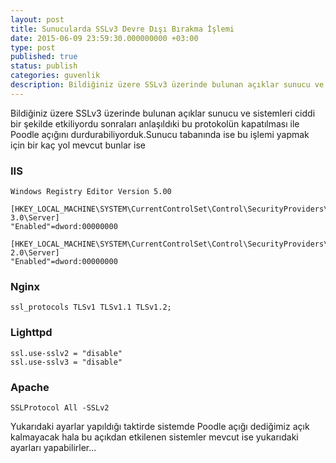 ```yaml
---
layout: post
title: Sunucularda SSLv3 Devre Dışı Bırakma İşlemi
date: 2015-06-09 23:59:30.000000000 +03:00
type: post
published: true
status: publish
categories: guvenlik
description: Bildiğiniz üzere SSLv3 üzerinde bulunan açıklar sunucu ve sistemleri ciddi bir şekilde etkiliyordu sonraları anlaşıldıki bu protokolün kapatılması
---
```


Bildiğiniz üzere SSLv3 üzerinde bulunan açıklar sunucu ve sistemleri ciddi bir şekilde etkiliyordu sonraları anlaşıldıki bu protokolün kapatılması ile Poodle açığını durdurabiliyorduk.Sunucu tabanında ise bu işlemi yapmak için bir kaç yol mevcut bunlar ise

### IIS

    Windows Registry Editor Version 5.00

    [HKEY_LOCAL_MACHINE\SYSTEM\CurrentControlSet\Control\SecurityProviders\SCHANNEL\Protocols\SSL 3.0\Server]
    "Enabled"=dword:00000000

    [HKEY_LOCAL_MACHINE\SYSTEM\CurrentControlSet\Control\SecurityProviders\SCHANNEL\Protocols\SSL 2.0\Server]
    "Enabled"=dword:00000000

### Nginx

    ssl_protocols TLSv1 TLSv1.1 TLSv1.2;

### Lighttpd

    ssl.use-sslv2 = "disable"
    ssl.use-sslv3 = "disable"

### Apache

    SSLProtocol All -SSLv2

Yukarıdaki ayarlar yapıldığı taktirde sistemde Poodle açığı dediğimiz açık kalmayacak hala bu açıkdan etkilenen sistemler mevcut ise yukarıdaki ayarları yapabilirler...
